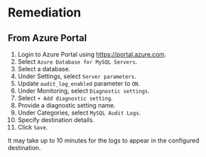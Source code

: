 # Remediation

## From Azure Portal

1. Login to Azure Portal using <https://portal.azure.com>.
2. Select `Azure Database for MySQL Servers`.
3. Select a database.
4. Under Settings, select `Server parameters`.
5. Update `audit_log_enabled` parameter to `ON`.
6. Under Monitoring, select `Diagnostic settings`.
7. Select `+ Add diagnostic setting`.
8. Provide a diagnostic setting name.
9. Under Categories, select `MySQL Audit Logs`.
10. Specify destination details.
11. Click `Save`.

It may take up to 10 minutes for the logs to appear in the configured destination.
